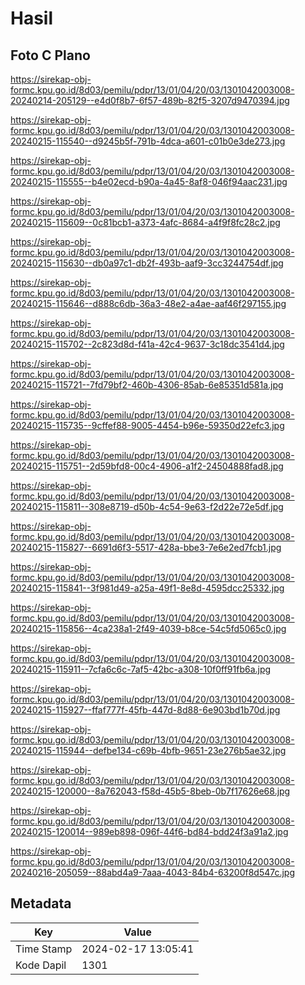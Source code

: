 # Hasil

## Foto C Plano

https://sirekap-obj-formc.kpu.go.id/8d03/pemilu/pdpr/13/01/04/20/03/1301042003008-20240214-205129--e4d0f8b7-6f57-489b-82f5-3207d9470394.jpg

https://sirekap-obj-formc.kpu.go.id/8d03/pemilu/pdpr/13/01/04/20/03/1301042003008-20240215-115540--d9245b5f-791b-4dca-a601-c01b0e3de273.jpg

https://sirekap-obj-formc.kpu.go.id/8d03/pemilu/pdpr/13/01/04/20/03/1301042003008-20240215-115555--b4e02ecd-b90a-4a45-8af8-046f94aac231.jpg

https://sirekap-obj-formc.kpu.go.id/8d03/pemilu/pdpr/13/01/04/20/03/1301042003008-20240215-115609--0c81bcb1-a373-4afc-8684-a4f9f8fc28c2.jpg

https://sirekap-obj-formc.kpu.go.id/8d03/pemilu/pdpr/13/01/04/20/03/1301042003008-20240215-115630--db0a97c1-db2f-493b-aaf9-3cc3244754df.jpg

https://sirekap-obj-formc.kpu.go.id/8d03/pemilu/pdpr/13/01/04/20/03/1301042003008-20240215-115646--d888c6db-36a3-48e2-a4ae-aaf46f297155.jpg

https://sirekap-obj-formc.kpu.go.id/8d03/pemilu/pdpr/13/01/04/20/03/1301042003008-20240215-115702--2c823d8d-f41a-42c4-9637-3c18dc3541d4.jpg

https://sirekap-obj-formc.kpu.go.id/8d03/pemilu/pdpr/13/01/04/20/03/1301042003008-20240215-115721--7fd79bf2-460b-4306-85ab-6e85351d581a.jpg

https://sirekap-obj-formc.kpu.go.id/8d03/pemilu/pdpr/13/01/04/20/03/1301042003008-20240215-115735--9cffef88-9005-4454-b96e-59350d22efc3.jpg

https://sirekap-obj-formc.kpu.go.id/8d03/pemilu/pdpr/13/01/04/20/03/1301042003008-20240215-115751--2d59bfd8-00c4-4906-a1f2-24504888fad8.jpg

https://sirekap-obj-formc.kpu.go.id/8d03/pemilu/pdpr/13/01/04/20/03/1301042003008-20240215-115811--308e8719-d50b-4c54-9e63-f2d22e72e5df.jpg

https://sirekap-obj-formc.kpu.go.id/8d03/pemilu/pdpr/13/01/04/20/03/1301042003008-20240215-115827--6691d6f3-5517-428a-bbe3-7e6e2ed7fcb1.jpg

https://sirekap-obj-formc.kpu.go.id/8d03/pemilu/pdpr/13/01/04/20/03/1301042003008-20240215-115841--3f981d49-a25a-49f1-8e8d-4595dcc25332.jpg

https://sirekap-obj-formc.kpu.go.id/8d03/pemilu/pdpr/13/01/04/20/03/1301042003008-20240215-115856--4ca238a1-2f49-4039-b8ce-54c5fd5065c0.jpg

https://sirekap-obj-formc.kpu.go.id/8d03/pemilu/pdpr/13/01/04/20/03/1301042003008-20240215-115911--7cfa6c6c-7af5-42bc-a308-10f0ff91fb6a.jpg

https://sirekap-obj-formc.kpu.go.id/8d03/pemilu/pdpr/13/01/04/20/03/1301042003008-20240215-115927--ffaf777f-45fb-447d-8d88-6e903bd1b70d.jpg

https://sirekap-obj-formc.kpu.go.id/8d03/pemilu/pdpr/13/01/04/20/03/1301042003008-20240215-115944--defbe134-c69b-4bfb-9651-23e276b5ae32.jpg

https://sirekap-obj-formc.kpu.go.id/8d03/pemilu/pdpr/13/01/04/20/03/1301042003008-20240215-120000--8a762043-f58d-45b5-8beb-0b7f17626e68.jpg

https://sirekap-obj-formc.kpu.go.id/8d03/pemilu/pdpr/13/01/04/20/03/1301042003008-20240215-120014--989eb898-096f-44f6-bd84-bdd24f3a91a2.jpg

https://sirekap-obj-formc.kpu.go.id/8d03/pemilu/pdpr/13/01/04/20/03/1301042003008-20240216-205059--88abd4a9-7aaa-4043-84b4-63200f8d547c.jpg


## Metadata

| Key        | Value               |
| ---------- | ------------------- |
| Time Stamp | 2024-02-17 13:05:41 |
| Kode Dapil | 1301                |



